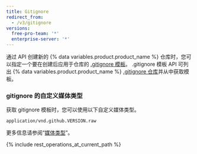 ```yaml
---
title: Gitignore
redirect_from:
  - /v3/gitignore
versions:
  free-pro-team: '*'
  enterprise-server: '*'
---
```


通过 API 创建新的 {% data variables.product.product_name %} 仓库时，您可以指定一个要在创建后应用于仓库的 [.gitignore 模板](/github/using-git/ignoring-files)。 .gitignore 模板 API 可列出 {% data variables.product.product_name %} [.gitignore 仓库](https://github.com/github/gitignore)并从中获取模板。

### gitignore 的自定义媒体类型

获取 gitignore 模板时，您可以使用以下自定义媒体类型。

    application/vnd.github.VERSION.raw

更多信息请参阅“[媒体类型](/rest/overview/media-types)”。

{% include rest_operations_at_current_path %}
